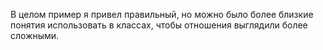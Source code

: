 В целом пример я привел правильный, но можно было более близкие понятия использовать в классах, чтобы отношения выглядили более сложными.
